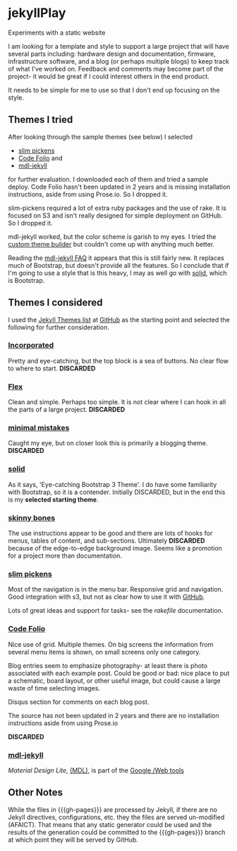 # jekyllPlay
Experiments with a static website

I am looking for a template and style to support a large project that
will have several parts including: hardware design and documentation, firmware,
infrastructure software, and a blog (or perhaps multiple blogs) to keep
track of what I've worked on.  Feedback and comments may become part of
the project- it would be great if I could interest others in the end
product.

It needs to be simple for me to use so that I don't end up focusing on
the style.


## Themes I tried
After looking through the sample themes (see below) I selected 
  * [slim pickens](http://chrisanthropic.github.io/slim-pickins-jekyll-theme/#toggleMenu)
  * [Code Folio](http://tokkonopapa.bitbucket.org/)
and
  * [mdl-jekyll](http://getaclue.github.io/mdl-jekyll/)

for further evaluation. I downloaded each of them and tried a sample
deploy. Code Folio hasn't been updated in 2 years and is missing
installation instructions, aside from using Prose.io. So I dropped it.

slim-pickens required a lot of extra ruby packages and the use of
rake. It is focused on S3 and isn't really designed for simple
deployment on GitHub. So I dropped it.

mdl-jekyll worked, but the color scheme is garish to my eyes. I tried
the [custom theme builder](http://www.getmdl.io/customize/index.html)
but couldn't come up with anything much better.

Reading the [mdl-jekyll FAQ](http://www.getmdl.io/faq/index.html) it
appears that this is still fairly new. It replaces much of Bootstrap,
but doesn't provide all the features. So I conclude that if I'm going to
use a style that is this heavy, I may as well go with
[solid](http://ojs.xyz/solid-jekyll/), which is Bootstrap.


## Themes I considered
I used the [Jekyll Themes
list](https://github.com/jekyll/jekyll/wiki/Themes) at
[GitHub](https://github.com) as the starting point and selected the
following for further consideration.

### [Incorporated](http://incorporated.sendtoinc.com/)
Pretty and eye-catching, but the top block is a sea of buttons. No clear
flow to where to start.  __DISCARDED__

### [Flex](http://the-development.github.io/flex/)
Clean and simple. Perhaps too simple. It is not clear where I can hook
in all the parts of a large project. __DISCARDED__

### [minimal mistakes](https://mmistakes.github.io/minimal-mistakes/)
Caught my eye, but on closer look this is primarily a blogging theme.
__DISCARDED__

### [solid](http://ojs.xyz/solid-jekyll/)
As it says, 'Eye-catching Bootstrap 3 Theme'. I do have some familiarity
with Bootstrap, so it is a contender. Initially DISCARDED, but in
the end this is my __selected starting theme__.


### [skinny bones](https://mmistakes.github.io/skinny-bones-jekyll/)
The use instructions appear to be good and there are lots of hooks for
menus, tables of content, and sub-sections. Ultimately __DISCARDED__
because of the edge-to-edge background image. Seems like a promotion for
a project more than documentation.


### [slim pickens](http://chrisanthropic.github.io/slim-pickins-jekyll-theme/#toggleMenu)
Most of the navigation is in the menu bar. Responsive grid and
navigation. Good integration with s3, but not as clear how to use it
with [GitHub](https://github.com).

Lots of great ideas and support for tasks- see the _rakefile_
documentation.


### [Code Folio](http://tokkonopapa.bitbucket.org/)
Nice use of grid. Multiple themes. On big screens the information from
several menu items is shown, on small screens only one category.

Blog entries seem to emphasize photography- at least there is photo
associated with each example post. Could be good or bad: nice place to
put a schematic, board layout, or other useful image, but could cause a
large waste of time selecting images.

Disqus section for comments on each blog post.

The source has not been updated in 2 years and there are no installation
instructions aside from using Prose.io

__DISCARDED__


### [mdl-jekyll](http://getaclue.github.io/mdl-jekyll/)
_Material Design Lite_, [(MDL)](http://www.getmdl.io/index.html), is part of the
[Google /Web tools](https://developers.google.com/web/tools/?hl=en)


## Other Notes
While the files in {{{gh-pages}}} are processed by Jekyll, if there are
no Jekyll directives, configurations, etc. they the files are served
un-modified (AFAICT). That means that any static generator could be used
and the results of the generation could be committed to the
{{{gh-pages}}} branch at which point they will be served by GitHub.


